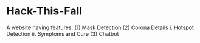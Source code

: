 # Hack-This-Fall
A website having features:
(1) Mask Detection
(2) Corona Details
    i. Hotspot Detection
    ii. Symptoms and Cure
(3) Chatbot

